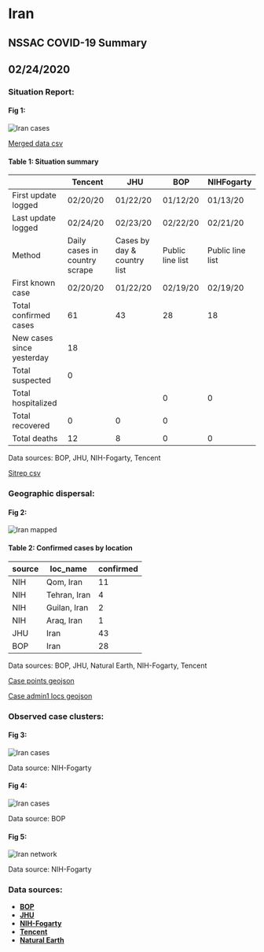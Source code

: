 # Iran
## NSSAC COVID-19 Summary
## 02/24/2020



### Situation Report:
#### Fig 1:
![Iran cases](../merged_histories/Iran_merged_histories.png)

[Merged data csv](https://github.com/SchlittDataSci/SchlittDataSci.github.io/blob/master/data/tables/Iran_merged_daily.csv)

#### Table 1: Situation summary


|                           | Tencent                       | JHU                         | BOP              | NIHFogarty       |
|---------------------------|-------------------------------|-----------------------------|------------------|------------------|
| First update logged       | 02/20/20                      | 01/22/20                    | 01/12/20         | 01/13/20         |
| Last update logged        | 02/24/20                      | 02/23/20                    | 02/22/20         | 02/21/20         |
| Method                    | Daily cases in country scrape | Cases by day & country list | Public line list | Public line list |
| First known case          | 02/20/20                      | 01/22/20                    | 02/19/20         | 02/19/20         |
| Total confirmed cases     | 61                            | 43                          | 28               | 18               |
| New cases since yesterday | 18                            |                             |                  |                  |
| Total suspected           | 0                             |                             |                  |                  |
| Total hospitalized        |                               |                             | 0                | 0                |
| Total recovered           | 0                             | 0                           | 0                |                  |
| Total deaths              | 12                            | 8                           | 0                | 0                |

Data sources: BOP, JHU, NIH-Fogarty, Tencent


[Sitrep csv](https://github.com/SchlittDataSci/SchlittDataSci.github.io/blob/master/data/tables/Iran_sitrep.csv)

### Geographic dispersal:
#### Fig 2:
![Iran mapped](../case_locs/Iran_case_locs.png)

#### Table 2: Confirmed cases by location


| source   | loc_name     |   confirmed |
|----------|--------------|-------------|
| NIH      | Qom, Iran    |          11 |
| NIH      | Tehran, Iran |           4 |
| NIH      | Guilan, Iran |           2 |
| NIH      | Araq, Iran   |           1 |
| JHU      | Iran         |          43 |
| BOP      | Iran         |          28 |

Data sources: BOP, JHU, Natural Earth, NIH-Fogarty, Tencent


[Case points geojson](https://github.com/SchlittDataSci/SchlittDataSci.github.io/blob/master/data/shapes/Iran_case_locs.geojson)

[Case admin1 locs geojson](https://github.com/SchlittDataSci/SchlittDataSci.github.io/blob/master/data/shapes/Iran_admin1_locs.geojson)

### Observed case clusters:
#### Fig 3:
![Iran cases](../cluster_analysis/Iran_imported_cases_NIHFogarty.png)



Data source: NIH-Fogarty


#### Fig 4:
![Iran cases](../cluster_analysis/Iran_imported_cases_BOP.png)



Data source: BOP


#### Fig 5:
![Iran network](../autochthonous_networks/Iran_network.png)



Data source: NIH-Fogarty


### Data sources:
* **[BOP](https://github.com/beoutbreakprepared/nCoV2019)**
* **[JHU](https://github.com/CSSEGISandData/COVID-19)** 
* **[NIH-Fogarty](https://docs.google.com/spreadsheets/d/1jS24DjSPVWa4iuxuD4OAXrE3QeI8c9BC1hSlqr-NMiU/edit#gid=1187587451)** 
* **[Tencent](https://news.qq.com/zt2020/page/feiyan.htm)**
* **[Natural Earth](https://www.naturalearthdata.com/forums/forum/natural-earth-map-data/cultural-vectors/admin-1-states-provinces-and-their-boundaries/)**

<!-- Global site tag (gtag.js) - Google Analytics -->
<script async src="https://www.googletagmanager.com/gtag/js?id=UA-158816269-1"></script>
<script>
  window.dataLayer = window.dataLayer || [];
  function gtag(){dataLayer.push(arguments);}
  gtag('js', new Date());

  gtag('config', 'UA-158816269-1');
</script>